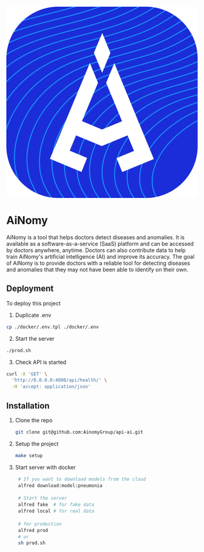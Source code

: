 
![Logo](documents/logo.png)


# AiNomy

AiNomy is a tool that helps doctors detect diseases and anomalies. It is available as a software-as-a-service (SaaS) platform and can be accessed by doctors anywhere, anytime. Doctors can also contribute data to help train AiNomy's artificial intelligence (AI) and improve its accuracy. The goal of AiNomy is to provide doctors with a reliable tool for detecting diseases and anomalies that they may not have been able to identify on their own.


## Deployment

To deploy this project

1. Duplicate .env
```bash
cp ./docker/.env.tpl ./docker/.env
```
2. Start the server
```bash
./prod.sh
```
3. Check API is started
```bash
curl -X 'GET' \
  'http://0.0.0.0:4000/api/health/' \
  -H 'accept: application/json' 
```




## Installation

1. Clone the repo
   ```sh
   git clone git@github.com:AinomyGroup/api-ai.git
   ```
2. Setup the project
   ```sh
   make setup
   ```
3. Start server with docker
   ```sh
    # If you want to download models from the cloud
    alfred download:model:pneumonia
   
    # Start the server
    alfred fake  # for fake data
    alfred local # for real data
   
    # for production
    alfred prod     
    # or
    sh prod.sh    
    ```